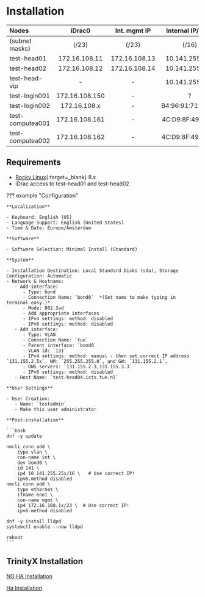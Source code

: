 # Installation

| Nodes                 |      iDrac0    |  Int. mgmt IP  |   Internal IP/MAC  | External IP  |
|:----------------------|:--------------:|:--------------:|:-----------------:|:-------------:|
| (subnet masks)        |     (/23)      |     (/23)      |     (/16)         |     (/24)     |
| test-head01           | 172.16.108.11  | 172.16.108.13  | 10.141.255.254    | 131.155.2.51  |
| test-head02           | 172.16.108.12  | 172.16.108.14  | 10.141.255.253    | 131.155.2.52  |
| test-head-vip         |       -        |       -        | 10.141.255.252    | 131.155.2.50  |
| test-login001         | 172.16.108.150 |       -        |       ?           | 131.155.2.53  |
| test-login002         | 172.16.108.x   |       -        | B4:96:91:71:2C:4C | 131.155.2.x   |
| test-computea001      | 172.16.108.161 |       -        | 4C:D9:8F:49:7F:8F |      -        |
| test-computea002      | 172.16.108.162 |       -        | 4C:D9:8F:49:7B:17 |      -        |

## Requirements

- [Rocky Linux](https://rockylinux.org){:target=_blank} 8.x
- iDrac access to test-head01 and test-head02

??? example "Configuration"

    **Localization**
    
    - Keyboard: English (US)
    - Language Support: English (United States)
    - Time & Date: Europe/Amsterdam
    
    **Software**
    
    - Software Selection: Minimal Install (Standard)
    
    **System**
    
    - Installation Destination: Local Standard Disks (sda), Storage Configuration: Automatic
    - Network & Hostname:
       - Add interface:
          - Type: bond
          - Connection Name: `bond0`  *(Set name to make typing in terminal easy.)*
          - Mode: 802.3ad
          - Add appropriate interfaces
          - IPv4 settings: method: disabled
          - IPv6 settings: method: disabled
       - Add interface:
          - Type: VLAN
          - Connection Name: `tue`
          - Parent interface: `bond0`
          - VLAN id: `131`
          - IPv4 settings: method: manual - then set correct IP address `131.155.2.5x`, NM: `255.255.255.0`, and GW: `131.155.2.1`.
          - DNS servers: `131.155.2.3,131.155.3.3`
          - IPv6 settings: method: disabled
       - Host Name: `test-head0X.icts.tue.nl`
    
    **User Settings**
    
    - User Creation:
       - Name: `testadmin`
       - Make this user administrator

    **Post-installation**

    ```bash
    dnf -y update

    nmcli conn add \
        type vlan \
        con-name int \
        dev bond0 \
        id 141 \
        ip4 10.141.255.25x/16 \   # Use correct IP!
        ipv6.method disabled
    nmcli conn add \
        type ethernet \
        ifname eno1 \
        con-name mgmt \
        ip4 172.16.108.1x/23 \  # Use correct IP!
        ipv6.method disabled

    dnf -y install lldpd
    systemctl enable --now lldpd

    reboot
    ```

## TrinityX Installation

[NO HA Installation](test-installation-NO-HA.md)

[Ha Installation](test-installation-HA.md)